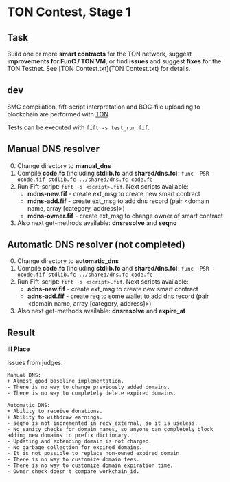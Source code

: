 # TON Contest, Stage 1

## Task

Build one or more **smart contracts** for the TON network, suggest **improvements for FunC / TON VM**, or find **issues** and suggest **fixes** for the TON Testnet. See [TON Contest.txt](TON Contest.txt) for details.

## dev

SMC compilation, fift-script interpretation and BOC-file uploading to blockchain are performed with [TON](https://github.com/ton-blockchain/ton).

Tests can be executed with ```fift -s test_run.fif```.

## Manual DNS resolver

0. Change directory to **manual_dns**
1. Compile **code.fc** (including **stdlib.fc** and **shared/dns.fc**): ```func -PSR -ocode.fif stdlib.fc ../shared/dns.fc code.fc```
2. Run Fift-script: ```fift -s <script>.fif```. Next scripts available:
     - **mdns-new.fif** - create ext_msg to create new smart contract
     - **mdns-add.fif** - create ext_msg to add dns record (pair <domain name, array [category, address]>)
     - **mdns-owner.fif** - create ext_msg to change owner of smart contract
3. Also next get-methods available: **dnsresolve** and **seqno**

## Automatic DNS resolver (not completed)

0. Change directory to **automatic_dns**
1. Compile **code.fc** (including **stdlib.fc** and **shared/dns.fc**): ```func -PSR -ocode.fif stdlib.fc ../shared/dns.fc code.fc```
2. Run Fift-script: ```fift -s <script>.fif```. Next scripts available:
     - **adns-new.fif** - create ext_msg to create new smart contract
     - **adns-add.fif** - create req to some wallet to add dns record (pair <domain name, array [category, address]>)
3. Also next get-methods available: **dnsresolve** and **expire_at**

## Result

**III Place**

Issues from judges:

```
Manual DNS:
+ Almost good baseline implementation.
- There is no way to change previously added domains.
- There is no way to completely delete expired domains.

Automatic DNS:
+ Ability to receive donations.
+ Ability to withdraw earnings.
- seqno is not incremented in recv_external, so it is useless.
- No sanity checks for domain names, so anyone can completely block adding new domains to prefix dictionary.
- Updating and extending domain is not charged.
- No garbage collection for expired domains.
- It is not possible to replace non-owned expired domain.
- There is no way to customize domain fees.
- There is no way to customize domain expiration time.
- Owner check doesn't compare workchain_id.
```
